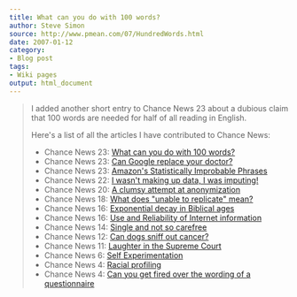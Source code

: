 ```yaml
---
title: What can you do with 100 words?
author: Steve Simon
source: http://www.pmean.com/07/HundredWords.html
date: 2007-01-12
category:
- Blog post
tags:
- Wiki pages
output: html_document
---
```

> I added another short entry to Chance News 23 about a dubious claim
> that 100 words are needed for half of all reading in English.
>
> Here\'s a list of all the articles I have contributed to Chance News:
>
> -   Chance News 23: [What can you do with 100
>     words?](http://chance.dartmouth.edu/chancewiki/index.php/Chance_News_23#What_can_you_do_with_100_words.3F)
> -   Chance News 23: [Can Google replace your
>     doctor?](http://chance.dartmouth.edu/chancewiki/index.php/Chance_News_23#Can_Google_replace_your_doctor.3F)
> -   Chance News 23: [Amazon\'s Statistically Improbable
>     Phrases](http://chance.dartmouth.edu/chancewiki/index.php/Chance_News_23#Amazon.27s_Statistically_Improbable_Phrases)
> -   Chance News 22: [I wasn\'t making up data, I was
>     imputing!](http://chance.dartmouth.edu/chancewiki/index.php/Chance_News_22#I_wasn.27t_making_up_data.2C_I_was_imputing.21)
> -   Chance News 20: [A clumsy attempt at
>     anonymization](http://chance.dartmouth.edu/chancewiki/index.php/Chance_News_20#A_clumsy_attempt_at_anonymization)
> -   Chance News 18: [What does \"unable to replicate\"
>     mean?](http://chance.dartmouth.edu/chancewiki/index.php/Chance_News_18#What_does_.22unable_to_replicate.22_mean.3F)
> -   Chance News 16: [Exponential decay in Biblical
>     ages](http://chance.dartmouth.edu/chancewiki/index.php/Chance_News_16#Exponential_decay_in_Biblical_ages)
> -   Chance News 16: [Use and Reliability of Internet
>     information](http://chance.dartmouth.edu/chancewiki/index.php/Chance_News_16#Use_and_Reliability_of_Internet_information)
> -   Chance News 14: [Single and not so
>     carefree](http://chance.dartmouth.edu/chancewiki/index.php/Chance_News_14#Single_and_not_so_carefree)
> -   Chance News 12: [Can dogs sniff out
>     cancer?](http://chance.dartmouth.edu/chancewiki/index.php/Chance_News_12#Can_dogs_sniff_out_cancer.3F)
> -   Chance News 11: [Laughter in the Supreme
>     Court](http://chance.dartmouth.edu/chancewiki/index.php/Chance_News_11#Laughter_in_the_Supreme_Court)
> -   Chance News 6: [Self
>     Experimentation](http://chance.dartmouth.edu/chancewiki/index.php/Chance_News_6#Self_Experimentation)
> -   Chance News 4: [Racial
>     profiling](http://chance.dartmouth.edu/chancewiki/index.php/Chance_News_4#Racial_Profiling)
> -   Chance News 4: [Can you get fired over the wording of a
>     questionnaire](http://chance.dartmouth.edu/chancewiki/index.php/Chance_News_4#Can_you_get_fired_over_the_wording_of_a_questionnaire.3F)
